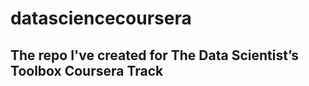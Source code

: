 datasciencecoursera
===================

## The repo I've created for The Data Scientist’s Toolbox Coursera Track

